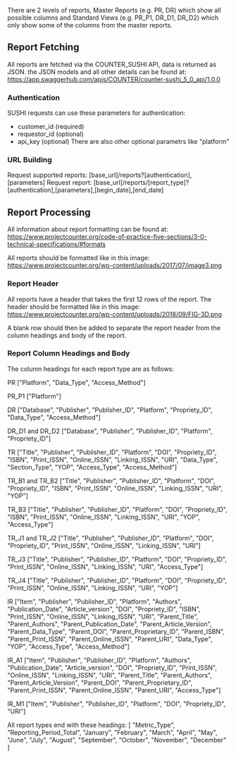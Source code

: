 There are 2 levels of reports, Master Reports (e.g. PR, DR) which show all possible columns and Standard Views (e.g. PR_P1, DR_D1, DR_D2) which only show some of the columns from the master reports.

## Report Fetching
All reports are fetched via the COUNTER_SUSHI API, data is returned as JSON. the JSON models and all other details can be found at: https://app.swaggerhub.com/apis/COUNTER/counter-sushi_5_0_api/1.0.0

### Authentication
SUSHI requests can use these parameters for authentication:
- customer_id (required)
- requestor_id (optional)
- api_key (optional)
There are also other optional parametrs like "platform"

### URL Building
Request supported reports: [base_url]/reports?[authentication],[parameters]
Request report: [base_url]/reports/[report_type]?[authentication],[parameters],[begin_date],[end_date]

## Report Processing
All information about report formatting can be found at: https://www.projectcounter.org/code-of-practice-five-sections/3-0-technical-specifications/#formats

All reports should be formatted like in this image: https://www.projectcounter.org/wp-content/uploads/2017/07/image3.png

### Report Header
All reports have a header that takes the first 12 rows of the report. The header should be formatted like in this image: https://www.projectcounter.org/wp-content/uploads/2018/09/FIG-3D.png

A blank row should then be added to separate the report header from the column headings and body of the report. 

### Report Column Headings and Body
The column headings for each report type are as follows:

PR
["Platform", "Data_Type", "Access_Method"]

PR_P1
["Platform"]

DR
["Database", "Publisher", "Publisher_ID", "Platform", "Propriety_ID", "Data_Type", "Access_Method"]

DR_D1 and DR_D2
["Database", "Publisher", "Publisher_ID", "Platform", "Propriety_ID"]

TR
["Title", "Publisher", "Publisher_ID", "Platform", "DOI", "Propriety_ID", "ISBN", "Print_ISSN", "Online_ISSN", "Linking_ISSN", "URI", "Data_Type", "Section_Type", "YOP", "Access_Type", "Access_Method"]

TR_B1 and TR_B2
["Title", "Publisher", "Publisher_ID", "Platform", "DOI", "Propriety_ID", "ISBN", "Print_ISSN", "Online_ISSN", "Linking_ISSN", "URI", "YOP"]

TR_B3
["Title", "Publisher", "Publisher_ID", "Platform", "DOI", "Propriety_ID", "ISBN", "Print_ISSN", "Online_ISSN", "Linking_ISSN", "URI", "YOP", "Access_Type"]

TR_J1 and TR_J2
["Title", "Publisher", "Publisher_ID", "Platform", "DOI", "Propriety_ID", "Print_ISSN", "Online_ISSN", "Linking_ISSN", "URI"]

TR_J3
["Title", "Publisher", "Publisher_ID", "Platform", "DOI", "Propriety_ID", "Print_ISSN", "Online_ISSN", "Linking_ISSN", "URI", "Access_Type"]

TR_J4
["Title", "Publisher", "Publisher_ID", "Platform", "DOI", "Propriety_ID", "Print_ISSN", "Online_ISSN", "Linking_ISSN", "URI", "YOP"]

IR
["Item", "Publisher", "Publisher_ID", "Platform", "Authors", "Publication_Date", "Article_version", "DOI", "Propriety_ID", "ISBN", "Print_ISSN", "Online_ISSN", "Linking_ISSN", "URI", "Parent_Title", "Parent_Authors", "Parent_Publication_Date", "Parent_Article_Version", "Parent_Data_Type", "Parent_DOI", "Parent_Proprietary_ID", "Parent_ISBN", "Parent_Print_ISSN", "Parent_Online_ISSN", "Parent_URI", "Data_Type", "YOP", "Access_Type", "Access_Method"]

IR_A1
["Item", "Publisher", "Publisher_ID", "Platform", "Authors", "Publication_Date", "Article_version", "DOI", "Propriety_ID", "Print_ISSN", "Online_ISSN", "Linking_ISSN", "URI", "Parent_Title", "Parent_Authors", "Parent_Article_Version", "Parent_DOI", "Parent_Proprietary_ID", "Parent_Print_ISSN", "Parent_Online_ISSN", "Parent_URI", "Access_Type"]

IR_M1
["Item", "Publisher", "Publisher_ID", "Platform", "DOI", "Propriety_ID", "URI"]


All report types end with these headings:
[
   "Metric_Type",
   "Reporting_Period_Total",
   "January",
   "February",
   "March",
   "April",
   "May",
   "June",
   "July",
   "August",
   "September",
   "October",
   "November",
   "December"
]

